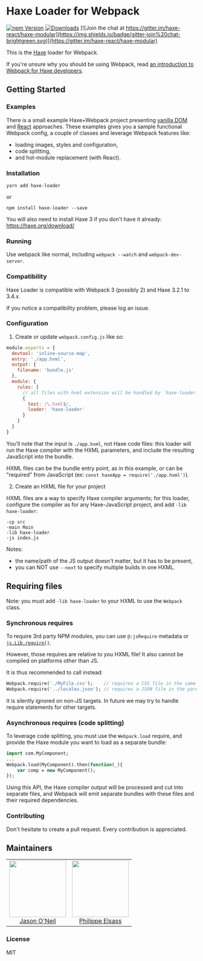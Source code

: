 # Haxe Loader for Webpack

[![npm Version](https://img.shields.io/npm/v/haxe-loader.svg)](https://www.npmjs.com/package/haxe-loader)
[![Downloads](http://img.shields.io/npm/dm/haxe-loader.svg)](https://npmjs.org/package/haxe-loader)
[![Join the chat at https://gitter.im/haxe-react/haxe-modular](https://img.shields.io/badge/gitter-join%20chat-brightgreen.svg)](https://gitter.im/haxe-react/haxe-modular)

This is the [Haxe](https://haxe.org) loader for Webpack.

If you're unsure why you should be using Webpack, read 
[an introduction to Webpack for Haxe developers](webpack.md).

## Getting Started

### Examples

There is a small example Haxe+Webpack project presenting 
[vanilla DOM](https://github.com/elsassph/webpack-haxe-example) 
and [React](https://github.com/elsassph/webpack-haxe-example/tree/react) approaches.
These examples gives you a sample functional Webpack config, a couple of classes and leverage
Webpack features like:

- loading images, styles and configuration,
- code splitting,
- and hot-module replacement (with React).

### Installation

    yarn add haxe-loader

or

    npm install haxe-loader --save

You will also need to install Haxe 3 if you don't have it already: https://haxe.org/download/

### Running

Use webpack like normal, including `webpack --watch` and `webpack-dev-server`.

### Compatibility

Haxe Loader is compatible with Webpack 3 (possibly 2) and Haxe 3.2.1 to 3.4.x.

If you notice a compatibility problem, please log an issue.

### Configuration

1. Create or update `webpack.config.js` like so:

```js
module.exports = {
  devtool: 'inline-source-map',
  entry: './app.hxml',
  output: {
    filename: 'bundle.js'
  },
  module: {
    rules: [
      // all files with hxml extension will be handled by `haxe-loader`
      {
        test: /\.hxml$/, 
        loader: 'haxe-loader'
      }
    ]
  }
}
```

You'll note that the input is `./app.hxml`, not Haxe code files: this loader will 
run the Haxe compiler with the HXML parameters, and include the resulting JavaScript 
into the bundle. 

HXML files can be the bundle entry point, as in this example, or can be "required"
from JavaScript (ex: `const haxeApp = require('./app.hxml')`).

2. Create an HXML file for your project

HXML files are a way to specify Haxe compiler arguments; for this loader, configure
the compiler as for any Haxe-JavaScript project, and add `-lib haxe-loader`:

```
-cp src
-main Main
-lib haxe-loader
-js index.js
```

Notes: 

- the name/path of the JS output doesn't matter, but it has to be present,
- you can NOT use `--next` to specify multiple builds in one HXML.


## Requiring files

Note: you must add `-lib haxe-loader` to your HXML to use the `Webpack` class.

### Synchronous requires

To require 3rd party NPM modules, you can use `@:jsRequire` metadata or
[`js.Lib.require()`](http://api.haxe.org/js/Lib.html#require).

However, those requires are relative to you HXML file!
It also cannot be compiled on platforms other than JS.

It is thus recommended to call instead:

```haxe
Webpack.require('./MyFile.css');    // requires a CSS file in the same directory as the current ".hx" file
Webpack.require('../locales.json'); // requires a JSON file in the parent directory of the current ".hx" file
```

It is silently ignored on non-JS targets.
In future we may try to handle require statements for other targets.

### Asynchronous requires (code splitting)

To leverage code splitting, you must use the `Webpack.load` require,
and provide the Haxe module you want to load as a separate bundle:

```haxe
import com.MyComponent;
...
Webpack.load(MyComponent).then(function(_){
    var comp = new MyComponent();
});
```

Using this API, the Haxe compiler output will be processed and cut into separate files,
and Webpack will emit separate bundles with these files and their required dependencies.

### Contributing

Don't hesitate to create a pull request. Every contribution is appreciated.

## Maintainers

<table>
  <tbody>
    <tr>
      <td align="center">
        <a href="https://github.com/jasononeil">
          <img width="150" height="150" src="https://github.com/jasononeil.png?v=3&s=150">
          </br>
          Jason O'Neil
        </a>
      </td>
      <td align="center">
        <a href="https://github.com/elsassph">
          <img width="150" height="150" src="https://github.com/elsassph.png?v=3&s=150">
          </br>
          Philippe Elsass
        </a>
      </td>
    </tr>
  <tbody>
</table>

### License

MIT
